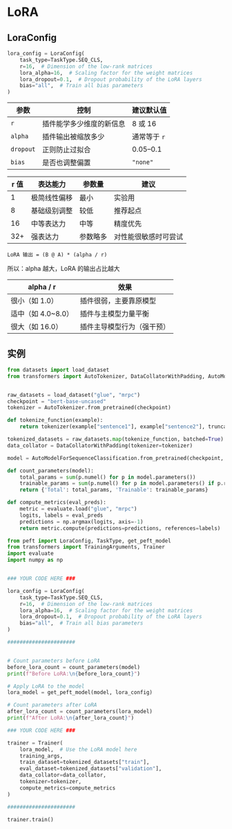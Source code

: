 # LoRA

## LoraConfig

```python
lora_config = LoraConfig(
    task_type=TaskType.SEQ_CLS,
    r=16,  # Dimension of the low-rank matrices
    lora_alpha=16,  # Scaling factor for the weight matrices
    lora_dropout=0.1,  # Dropout probability of the LoRA layers
    bias="all",  # Train all bias parameters
)
```

| 参数        | 控制           | 建议默认值    |
| --------- | ------------ | -------- |
| `r`       | 插件能学多少维度的新信息 | 8 或 16   |
| `alpha`   | 插件输出被缩放多少    | 通常等于 `r` |
| `dropout` | 正则防止过拟合      | 0.05–0.1 |
| `bias`    | 是否也调整偏置      | `"none"` |

| r 值 | 表达能力   | 参数量  | 建议         |
| --- | ------ | ---- | ---------- |
| 1   | 极简线性偏移 | 最小   | 实验用        |
| 8   | 基础级别调整 | 较低   | 推荐起点       |
| 16  | 中等表达力  | 中等   | 精度优先       |
| 32+ | 强表达力   | 参数略多 | 对性能很敏感时可尝试 |

`LoRA 输出 = (B @ A) * (alpha / r)`

所以：alpha 越大，LoRA 的输出占比越大

| alpha / r      | 效果            |
| -------------- | ------------- |
| 很小（如 1.0）      | 插件很弱，主要靠原模型   |
| 适中（如 4.0\~8.0） | 插件与主模型力量平衡    |
| 很大（如 16.0）     | 插件主导模型行为（强干预） |

## 实例

```python
from datasets import load_dataset
from transformers import AutoTokenizer, DataCollatorWithPadding, AutoModelForSequenceClassification


raw_datasets = load_dataset("glue", "mrpc")
checkpoint = "bert-base-uncased"
tokenizer = AutoTokenizer.from_pretrained(checkpoint)

def tokenize_function(example):
    return tokenizer(example["sentence1"], example["sentence2"], truncation=True)

tokenized_datasets = raw_datasets.map(tokenize_function, batched=True)
data_collator = DataCollatorWithPadding(tokenizer=tokenizer)

model = AutoModelForSequenceClassification.from_pretrained(checkpoint, num_labels=2)
```

```python
def count_parameters(model):
    total_params = sum(p.numel() for p in model.parameters())
    trainable_params = sum(p.numel() for p in model.parameters() if p.requires_grad)
    return {'Total': total_params, 'Trainable': trainable_params}

def compute_metrics(eval_preds):
    metric = evaluate.load("glue", "mrpc")
    logits, labels = eval_preds
    predictions = np.argmax(logits, axis=-1)
    return metric.compute(predictions=predictions, references=labels)
```

```python
from peft import LoraConfig, TaskType, get_peft_model
from transformers import TrainingArguments, Trainer
import evaluate
import numpy as np


### YOUR CODE HERE ###

lora_config = LoraConfig(
    task_type=TaskType.SEQ_CLS,
    r=16,  # Dimension of the low-rank matrices
    lora_alpha=16,  # Scaling factor for the weight matrices
    lora_dropout=0.1,  # Dropout probability of the LoRA layers
    bias="all",  # Train all bias parameters
)

######################


# Count parameters before LoRA
before_lora_count = count_parameters(model)
print(f"Before LoRA:\n{before_lora_count}")

# Apply LoRA to the model
lora_model = get_peft_model(model, lora_config)

# Count parameters after LoRA
after_lora_count = count_parameters(lora_model)
print(f"After LoRA:\n{after_lora_count}")

### YOUR CODE HERE ###

trainer = Trainer(
    lora_model,  # Use the LoRA model here
    training_args,
    train_dataset=tokenized_datasets["train"],
    eval_dataset=tokenized_datasets["validation"],
    data_collator=data_collator,
    tokenizer=tokenizer,
    compute_metrics=compute_metrics
)

######################

trainer.train()
```